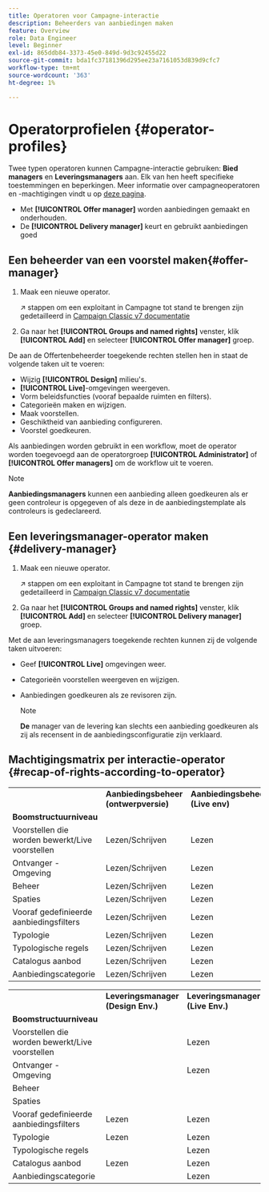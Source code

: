 ```yaml
---
title: Operatoren voor Campagne-interactie
description: Beheerders van aanbiedingen maken
feature: Overview
role: Data Engineer
level: Beginner
exl-id: 865ddb84-3373-45e0-849d-9d3c92455d22
source-git-commit: bda1fc37181396d295ee23a7161053d839d9cfc7
workflow-type: tm+mt
source-wordcount: '363'
ht-degree: 1%

---
```


# Operatorprofielen {#operator-profiles}

Twee typen operatoren kunnen Campagne-interactie gebruiken: **Bied managers** en **Leveringsmanagers** aan. Elk van hen heeft specifieke toestemmingen en beperkingen. Meer informatie over campagneoperatoren en -machtigingen vindt u op [deze pagina](../start/permissions.md).

* Met **[!UICONTROL Offer manager]** worden aanbiedingen gemaakt en onderhouden.
* De **[!UICONTROL Delivery manager]** keurt en gebruikt aanbiedingen goed

## Een beheerder van een voorstel maken{#offer-manager}

1. Maak een nieuwe operator.

   ↗️ stappen om een exploitant in Campagne tot stand te brengen zijn gedetailleerd in [Campaign Classic v7 documentatie](https://experienceleague.adobe.com/docs/campaign-classic/using/getting-started/permissions/access-management-operators.html)

1. Ga naar het **[!UICONTROL Groups and named rights]** venster, klik **[!UICONTROL Add]** en selecteer **[!UICONTROL Offer manager]** groep.

De aan de Offertenbeheerder toegekende rechten stellen hen in staat de volgende taken uit te voeren:

* Wijzig **[!UICONTROL Design]** milieu&#39;s.
* **[!UICONTROL Live]**-omgevingen weergeven.
* Vorm beleidsfuncties (vooraf bepaalde ruimten en filters).
* Categorieën maken en wijzigen.
* Maak voorstellen.
* Geschiktheid van aanbieding configureren.
* Voorstel goedkeuren.

Als aanbiedingen worden gebruikt in een workflow, moet de operator worden toegevoegd aan de operatorgroep **[!UICONTROL Administrator]** of **[!UICONTROL Offer managers]** om de workflow uit te voeren.

>[!NOTE]
>
>**Aanbiedingsmanagers** kunnen een aanbieding alleen goedkeuren als er geen controleur is opgegeven of als deze in de aanbiedingstemplate als controleurs is gedeclareerd.

## Een leveringsmanager-operator maken {#delivery-manager}

1. Maak een nieuwe operator.

   ↗️ stappen om een exploitant in Campagne tot stand te brengen zijn gedetailleerd in [Campaign Classic v7 documentatie](https://experienceleague.adobe.com/docs/campaign-classic/using/getting-started/permissions/access-management-operators.html)

1. Ga naar het **[!UICONTROL Groups and named rights]** venster, klik **[!UICONTROL Add]** en selecteer **[!UICONTROL Delivery manager]** groep.

Met de aan leveringsmanagers toegekende rechten kunnen zij de volgende taken uitvoeren:

* Geef **[!UICONTROL Live]** omgevingen weer.
* Categorieën voorstellen weergeven en wijzigen.
* Aanbiedingen goedkeuren als ze revisoren zijn.

   >[!NOTE]
   >
   >**De** manager van de levering kan slechts een aanbieding goedkeuren als zij als recensent in de aanbiedingsconfiguratie zijn verklaard.

## Machtigingsmatrix per interactie-operator {#recap-of-rights-according-to-operator}

<table> 
 <tbody> 
  <tr> 
   <td> </td> 
   <td> <strong>Aanbiedingsbeheer (ontwerpversie)</strong><br /> </td> 
   <td> <strong>Aanbiedingsbeheer (Live env)</strong><br /> </td> 
  </tr> 
  <tr> 
   <td> <strong>Boomstructuurniveau</strong><br /> </td> 
   <td> </td> 
   <td> </td> 
  </tr> 
  <tr> 
   <td> Voorstellen die worden bewerkt/Live voorstellen<br /> </td> 
   <td> Lezen/Schrijven<br /> </td> 
   <td> Lezen<br /> </td> 
  </tr> 
  <tr> 
   <td> Ontvanger - Omgeving<br /> </td> 
   <td> Lezen/Schrijven<br /> </td> 
   <td> Lezen<br /> </td> 
  </tr> 
  <tr> 
   <td> Beheer<br /> </td> 
   <td> Lezen/Schrijven<br /> </td> 
   <td> Lezen<br /> </td> 
  </tr> 
  <tr> 
   <td> Spaties<br /> </td> 
   <td> Lezen/Schrijven<br /> </td> 
   <td> Lezen<br /> </td> 
  </tr> 
  <tr> 
   <td> Vooraf gedefinieerde aanbiedingsfilters<br /> </td> 
   <td> Lezen/Schrijven<br /> </td> 
   <td> Lezen<br /> </td> 
  </tr> 
  <tr> 
   <td> Typologie<br /> </td> 
   <td> Lezen/Schrijven<br /> </td> 
   <td> Lezen<br /> </td> 
  </tr> 
  <tr> 
   <td> Typologische regels<br /> </td> 
   <td> Lezen/Schrijven<br /> </td> 
   <td> Lezen<br /> </td> 
  </tr> 
  <tr> 
   <td> Catalogus aanbod<br /> </td> 
   <td> Lezen/Schrijven<br /> </td> 
   <td> Lezen<br /> </td> 
  </tr> 
  <tr> 
   <td> Aanbiedingscategorie<br /> </td> 
   <td> Lezen/Schrijven<br /> </td> 
   <td> Lezen<br /> </td> 
  </tr> 
 </tbody> 
</table>

<table> 
 <tbody> 
  <tr> 
   <td> </td> 
   <td> <strong>Leveringsmanager (Design Env.)</strong><br /> </td> 
   <td> <strong>Leveringsmanager (Live Env.)</strong><br /> </td> 
  </tr> 
  <tr> 
   <td> <strong>Boomstructuurniveau</strong><br /> </td> 
   <td> </td> 
   <td> </td> 
  </tr> 
  <tr> 
   <td> Voorstellen die worden bewerkt/Live voorstellen<br /> </td> 
   <td> </td> 
   <td> Lezen<br /> </td> 
  </tr> 
  <tr> 
   <td> Ontvanger - Omgeving<br /> </td> 
   <td> </td> 
   <td> Lezen<br /> </td> 
  </tr> 
  <tr> 
   <td> Beheer<br /> </td> 
   <td> </td> 
   <td> </td> 
  </tr> 
  <tr> 
   <td> Spaties<br /> </td> 
   <td> </td> 
   <td> </td> 
  </tr> 
  <tr> 
   <td> Vooraf gedefinieerde aanbiedingsfilters<br /> </td> 
   <td> Lezen<br /> </td> 
   <td> Lezen<br /> </td> 
  </tr> 
  <tr> 
   <td> Typologie<br /> </td> 
   <td> Lezen<br /> </td> 
   <td> Lezen<br /> </td> 
  </tr> 
  <tr> 
   <td> Typologische regels<br /> </td> 
   <td> </td> 
   <td> Lezen<br /> </td> 
  </tr> 
  <tr> 
   <td> Catalogus aanbod<br /> </td> 
   <td> Lezen<br /> </td> 
   <td> Lezen<br /> </td> 
  </tr> 
  <tr> 
   <td> Aanbiedingscategorie<br /> </td> 
   <td> </td> 
   <td> Lezen<br /> </td> 
  </tr> 
 </tbody> 
</table>
